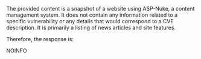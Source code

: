 The provided content is a snapshot of a website using ASP-Nuke, a content management system. It does not contain any information related to a specific vulnerability or any details that would correspond to a CVE description. It is primarily a listing of news articles and site features.

Therefore, the response is:

NOINFO